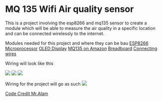 # MQ 135 Wifi Air quality sensor


This is a project involving the esp8266 and mq135 sensor to create a module which will be able to measure the air quality in a specific location and can be connected wirelessly to the internet.

Modules needed for this project and where they can be bau
[ESP8266 Microprocessor](https://amzn.to/2LbvQIa)
[OLED Display](ttps://amzn.to/2L8X81F)
[MQ135 on Amazon](https://amzn.to/39Ch4ny)
[Breadboard](https://amzn.to/2YM6YyS)
[Connecting wires](https://amzn.to/2L8Xc1p)



Wiring will look like this

![](https://github.com/ilya0/IoTAirsensor/blob/master/Wiring%20images/I2C-OLED-Display.jpg)
![](https://github.com/ilya0/IoTAirsensor/blob/master/Wiring%20images/MQ135.png)
![](https://github.com/ilya0/IoTAirsensor/blob/master/Wiring%20images/esp8266%20pinout.png)



Wiring for the project will go as such
![](https://github.com/ilya0/IoTAirsensor/blob/master/Wiring%20images/MQ135-ESP8266.jpg)


 [Code Credit Mr.Alam](https://how2electronics.com/iot-air-quality-index-monitoring-esp8266/)